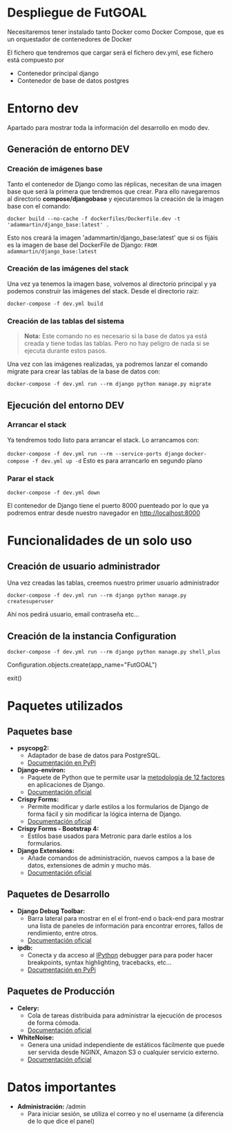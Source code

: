 Despliegue de FutGOAL
============

Necesitaremos tener instalado tanto Docker como Docker Compose, que es un orquestador de contenedores de Docker

El fichero que tendremos que cargar será el fichero dev.yml, ese fichero está compuesto por

- Contenedor principal django
- Contenedor de base de datos postgres

# Entorno dev

Apartado para mostrar toda la información del desarrollo en modo dev.

## Generación de entorno DEV

### Creación de imágenes base

Tanto el contenedor de Django como las réplicas, necesitan de una imagen base que será la primera que tendremos que crear. Para ello navegaremos al directorio **compose/djangobase** y ejecutaremos la creación de la imagen base con el comando:

`docker build --no-cache -f dockerfiles/Dockerfile.dev -t 'adammartin/django_base:latest' .`

Esto nos creará la imagen 'adammartin/django_base:latest' que si os fijáis es la imagen de base del DockerFile de Django: `FROM adammartin/django_base:latest`

### Creación de las imágenes del stack

Una vez ya tenemos la imagen base, volvemos al directorio principal y ya podemos construir las imágenes del stack. Desde el directorio raiz:

`docker-compose -f dev.yml build`

### Creación de las tablas del sistema
> **Nota:** Este comando no es necesario si la base de datos ya está creada y tiene todas las tablas. Pero no hay peligro de nada si se ejecuta durante estos pasos.

Una vez con las imágenes realizadas, ya podremos lanzar el comando migrate para crear las tablas de la base de datos con:

`docker-compose -f dev.yml run --rm django python manage.py migrate`

## Ejecución del entorno DEV
### Arrancar el stack

Ya tendremos todo listo para arrancar el stack. Lo arrancamos con:

`docker-compose -f dev.yml run --rm --service-ports django`
`docker-compose -f dev.yml up -d`  Esto es para arrancarlo en segundo plano

### Parar el stack

`docker-compose -f dev.yml down`

El contenedor de Django tiene el puerto 8000 puenteado por lo que ya podremos entrar desde nuestro navegador en <http://localhost:8000>


# Funcionalidades de un solo uso

## Creación de usuario administrador

Una vez creadas las tablas, creemos nuestro primer usuario administrador

`docker-compose -f dev.yml run --rm django python manage.py createsuperuser`

Ahí nos pedirá usuario, email contraseña etc...

## Creación de la instancia Configuration

`docker-compose -f dev.yml run --rm django python manage.py shell_plus`

Configuration.objects.create(app_name="FutGOAL")

exit()

# Paquetes utilizados
## Paquetes base
- **psycopg2:**
  - Adaptador de base de datos para PostgreSQL.
  - [Documentación en PyPi](https://pypi.org/project/psycopg2/)
- **Django-environ:**
  - Paquete de Python que te permite usar la [metodología de 12 factores](https://www.12factor.net/es/) en aplicaciones de Django.
  - [Documentación oficial](https://django-environ.readthedocs.io/en/latest/)
- **Crispy Forms:**
  - Permite modificar y darle estilos a los formularios de Django de forma fácil y sin modificar la lógica interna de Django.
  - [Documentación oficial](https://django-crispy-forms.readthedocs.io/en/latest/)
- **Crispy Forms - Bootstrap 4:**
  - Estilos base usados para Metronic para darle estilos a los formularios.
- **Django Extensions:**
  - Añade comandos de administración, nuevos campos a la base de datos, extensiones de admin y mucho más.
  - [Documentación oficial](https://django-extensions.readthedocs.io/en/latest/)

## Paquetes de Desarrollo
- **Django Debug Toolbar:**
  - Barra lateral para mostrar en el el front-end o back-end para mostrar una lista de paneles de información para encontrar errores, fallos de rendimiento, entre otros.
  - [Documentación oficial](https://django-debug-toolbar.readthedocs.io/en/latest/)
- **ipdb:**
  - Conecta y da acceso al [IPython](https://ipython.org/) debugger para para poder hacer breakpoints, syntax highlighting, tracebacks, etc...
  - [Documentación en PyPi](https://pypi.org/project/ipdb/)

## Paquetes de Producción
- **Celery:**
  - Cola de tareas distribuida para administrar la ejecución de procesos de forma cómoda.
  - [Documentación oficial](https://docs.celeryq.dev/en/latest/django/first-steps-with-django.html#using-celery-with-django)
- **WhiteNoise:**
  - Genera una unidad independiente de estáticos fácilmente que puede ser servida desde NGINX, Amazon S3 o cualquier servicio externo.
  - [Documentación oficial](https://whitenoise.readthedocs.io/en/stable/django.html)

# Datos importantes
- **Administración:** /admin
    - Para iniciar sesión, se utiliza el correo y no el username (a diferencia de lo que dice el panel)

